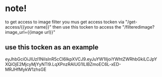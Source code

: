 
# note!
to get access to image filter you mus get access tocken via "/get-access/{{your name}}"
then use this tocken to access the "/filteredimage?image_url={{image url}}"
## use this tocken as an example
eyJhbGciOiJIUzI1NiIsInR5cCI6IkpXVCJ9.eyJuYW1lIjoiYWhtZWRhbGkiLCJpYXQiOjE2MjcyMjYyNTl9.LqXPnzRAIUG1lLlBZmoEC6L-xED-MRJHfMykW1zhsGE